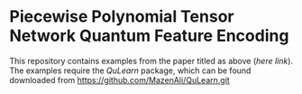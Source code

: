 # Piecewise Polynomial Tensor Network Quantum Feature Encoding
This repository contains examples from the paper titled as above
(*here link*).
The examples require the *QuLearn* package, which can be found downloaded
from https://github.com/MazenAli/QuLearn.git